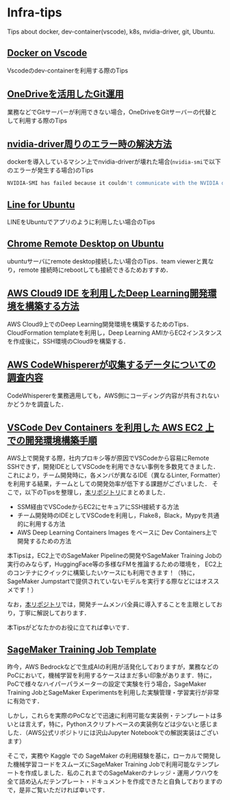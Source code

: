 # Infra-tips
Tips about docker, dev-container(vscode), k8s, nvidia-driver, git, Ubuntu.

## [Docker on Vscode](https://renya-kujirada.github.io/Infra-tips/docs/202209172125/tips_dev-container.html)

Vscodeのdev-containerを利用する際のTips

## [OneDriveを活用したGit運用](https://renya-kujirada.github.io/Infra-tips/docs/202209202058/tips_git.html)

業務などでGitサーバーが利用できない場合，OneDriveをGitサーバーの代替として利用する際のTips

## [nvidia-driver周りのエラー時の解決方法](https://renya-kujirada.github.io/Infra-tips/docs/202210252319/tips_nvidia_driver.html)

dockerを導入しているマシン上でnvidia-driverが壊れた場合(`nvidia-smi`で以下のエラーが発生する場合)のTips

```sh
NVIDIA-SMI has failed because it couldn't communicate with the NVIDIA driver. Make sure that the latest NVIDIA driver is installed and running.
```

## [Line for Ubuntu](https://renya-kujirada.github.io/Infra-tips/docs/202211220117/tips_line_for_ubuntu.html)

LINEをUbuntuでアプリのように利用したい場合のTips

## [Chrome Remote Desktop on Ubuntu](https://renya-kujirada.github.io/Infra-tips/docs/202301031921/tips_chrome_remote_desktop.html)

ubuntuサーバにremote desktop接続したい場合のTips．team viewerと異なり，remote 接続時にrebootしても接続できるためおすすめ．

## [AWS Cloud9 IDE を利用したDeep Learning開発環境を構築する方法](https://renya-kujirada.github.io/Infra-tips/docs/202309032358/tips_cloud9.html)

AWS Cloud9上でのDeep Learning開発環境を構築するためのTips．CloudFormation templateを利用し，Deep Learning AMIからEC2インスタンスを作成後に，SSH環境のCloud9を構築する．

## [AWS CodeWhispererが収集するデータについての調査内容](https://renya-kujirada.github.io/Infra-tips/docs/202309151938/tips_codewhisperer.html)

CodeWhispererを業務適用しても，AWS側にコーディング内容が共有されないかどうかを調査した．

## [VSCode Dev Containers を利用した AWS EC2 上での開発環境構築手順](https://renya-kujirada.github.io/Infra-tips/docs/202312311851/tips_remote_dev_on_ec2_with_vscode.html)

AWS上で開発する際，社内プロキシ等が原因でVSCodeから容易にRemote SSHできず，開発IDEとしてVSCodeを利用できない事例を多数見てきました．
これにより，チーム開発時に，各メンバが異なるIDE（異なるLinter, Formatter）を利用する結果，チームとしての開発効率が低下する課題がございました．
そこで，以下のTipsを整理し，[本リポジトリ](https://github.com/Renya-Kujirada/aws-ec2-devkit-vscode)にまとめました．

- SSM経由でVSCodeからEC2にセキュアにSSH接続する方法
- チーム開発時のIDEとしてVSCodeを利用し，Flake8，Black，Mypyを共通的に利用する方法
- AWS Deep Learning Containers Images をベースに Dev Containers上で開発するための方法

本Tipsは，EC2上でのSageMaker Pipelineの開発やSageMaker Training Jobの実行のみならず，HuggingFace等の多様なFMを推論するための環境を，
EC2上のコンテナにクイックに構築したいケースにも利用できます！（特に，SageMaker Jumpstartで提供されていないモデルを実行する際などにはオススメです！）

なお，[本リポジトリ](https://github.com/Renya-Kujirada/aws-ec2-devkit-vscode)では，開発チームメンバ全員に導入することを主眼としており，丁寧に解説しております．

本Tipsがどなたかのお役に立てれば幸いです．

## [SageMaker Training Job Template](https://renya-kujirada.github.io/Infra-tips/docs/202403312357/tips_sagemaker_training_job.mdips_sagemaker_training_job.html)

昨今，AWS Bedrockなどで生成AIの利用が活発化しておりますが，業務などのPoCにおいて，機械学習を利用するケースはまだ多い印象があります．特に，PoCで様々なハイパーパラメーターの設定で実験を行う場合，SageMaker Training JobとSageMaker Experimentsを利用した実験管理・学習実行が非常に有効です． 

しかし，これらを実際のPoCなどで迅速に利用可能な実装例・テンプレートは多いとは言えず，特に，Pythonスクリプトベースの実装例などは少ないと感じました．（AWS公式リポジトリには沢山Jupyter Notebookでの解説実装はございます）  

そこで，実務や Kaggle での SageMaker の利用経験を基に，ローカルで開発した機械学習コードをスムーズにSageMaker Training Jobで利用可能なテンプレートを作成しました．私のこれまでのSageMakerのナレッジ・運用ノウハウを全て詰め込んだテンプレート・ドキュメントを作成できたと自負しておりますので，是非ご覧いただければ幸いです．
